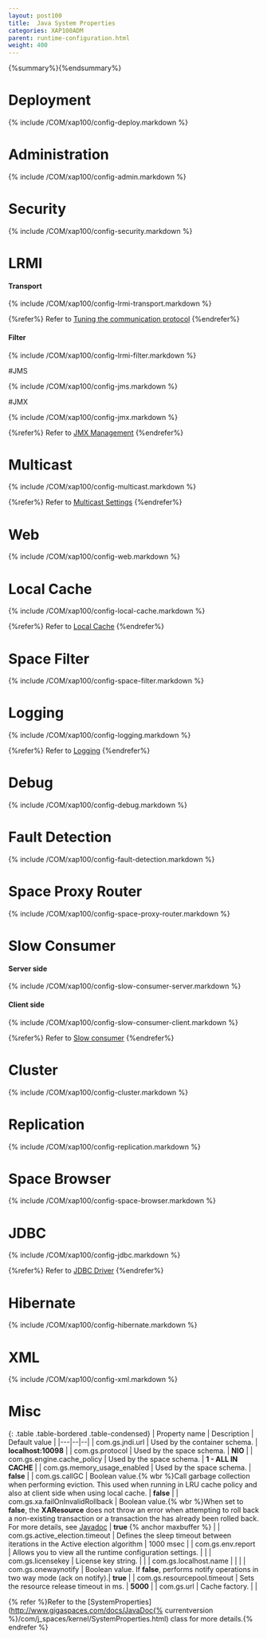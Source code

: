```yaml
---
layout: post100
title:  Java System Properties
categories: XAP100ADM
parent: runtime-configuration.html
weight: 400
---
```


{%summary%}{%endsummary%}

# Deployment

{% include /COM/xap100/config-deploy.markdown %}


# Administration

{% include /COM/xap100/config-admin.markdown %}


# Security

{% include /COM/xap100/config-security.markdown %}


# LRMI

#### Transport

{% include /COM/xap100/config-lrmi-transport.markdown %}

{%refer%}
Refer to [Tuning the communication protocol](./tuning-communication-protocol.html)
{%endrefer%}


#### Filter

{% include /COM/xap100/config-lrmi-filter.markdown %}



#JMS

{% include /COM/xap100/config-jms.markdown %}



#JMX

{% include /COM/xap100/config-jmx.markdown %}

{%refer%}
Refer to [JMX Management](./space-jmx-management.html)
{%endrefer%}

# Multicast

{% include /COM/xap100/config-multicast.markdown %}

{%refer%}
Refer to [Multicast Settings](./network-lookup-service-configuration.html#multicast-settings)
{%endrefer%}

# Web

{% include /COM/xap100/config-web.markdown %}


# Local Cache

{% include /COM/xap100/config-local-cache.markdown %}

{%refer%}
Refer to [Local Cache]({%currentjavaurl%}/local-cache.html)
{%endrefer%}

# Space Filter

{% include /COM/xap100/config-space-filter.markdown %}

# Logging

{% include /COM/xap100/config-logging.markdown %}

{%refer%}
Refer to [Logging](./logging-overview.html)
{%endrefer%}

# Debug

{% include /COM/xap100/config-debug.markdown %}



# Fault Detection

{% include /COM/xap100/config-fault-detection.markdown %}


# Space Proxy Router

{% include /COM/xap100/config-space-proxy-router.markdown %}


# Slow Consumer

#### Server side

{% include /COM/xap100/config-slow-consumer-server.markdown %}

#### Client side

{% include /COM/xap100/config-slow-consumer-client.markdown %}

{%refer%}
Refer to [Slow consumer](./slow-consumer.html)
{%endrefer%}


# Cluster

{% include /COM/xap100/config-cluster.markdown %}


# Replication

{% include /COM/xap100/config-replication.markdown %}


# Space Browser

{% include /COM/xap100/config-space-browser.markdown %}


# JDBC

{% include /COM/xap100/config-jdbc.markdown %}

{%refer%}
Refer to [JDBC Driver]({%currentjavaurl%}/jdbc-driver.html)
{%endrefer%}

# Hibernate

{% include /COM/xap100/config-hibernate.markdown %}


# XML

{% include /COM/xap100/config-xml.markdown %}


# Misc

{: .table .table-bordered .table-condensed}
| Property name | Description | Default value |
|---|--|--|
|  com.gs.jndi.url  | Used by the container schema. | **localhost:10098** |
|  com.gs.protocol  | Used by the space schema. | **NIO** |
|  com.gs.engine.cache_policy  | Used by the space schema. | **1 - ALL IN CACHE** |
|  com.gs.memory_usage_enabled  | Used by the space schema. | **false** |
|  com.gs.callGC  | Boolean value.{% wbr %}Call garbage collection when performing eviction. This used when running in LRU cache policy and also at client side when using local cache. | **false** |
|  com.gs.xa.failOnInvalidRollback  | Boolean value.{% wbr %}When set to **false**, the **XAResource** does not throw an error when attempting to roll back a non-existing transaction or a transaction the has already been rolled back. For more details, see [Javadoc](http://docs.oracle.com/javase/1.5.0/docs/api/javax/transaction/xa/XAResource.html) | **true** {% anchor maxbuffer %} |
|  com.gs.active_election.timeout  | Defines the sleep timeout between iterations in the Active election algorithm | 1000 msec |
|  com.gs.env.report  | Allows you to view all the runtime configuration settings. | |
|  com.gs.licensekey  | License key string. | |
|  com.gs.localhost.name  | | |
|  com.gs.onewaynotify | Boolean value. If **false**, performs notify operations in two way mode (ack on notify).| **true** |
|  com.gs.resourcepool.timeout  | Sets the resource release timeout in ms. | **5000** |
|  com.gs.url  | Cache factory. | |




{% refer %}Refer to the [SystemProperties](http://www.gigaspaces.com/docs/JavaDoc{% currentversion %}/com/j_spaces/kernel/SystemProperties.html) class for more details.{% endrefer %}


